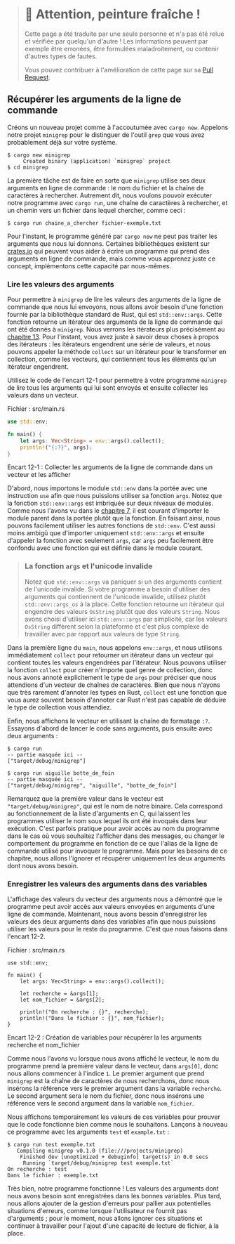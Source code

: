 > # 🚧 Attention, peinture fraîche !
>
> Cette page a été traduite par une seule personne et n'a pas été relue et
> vérifiée par quelqu'un d'autre ! Les informations peuvent par exemple être
> erronées, être formulées maladroitement, ou contenir d'autres types de fautes.
>
> Vous pouvez contribuer à l'amélioration de cette page sur sa
> [Pull Request](https://github.com/Jimskapt/rust-book-fr/pull/133).

<!--
## Accepting Command Line Arguments
-->

## Récupérer les arguments de la ligne de commande

<!--
Let’s create a new project with, as always, `cargo new`. We’ll call our project
`minigrep` to distinguish it from the `grep` tool that you might already have
on your system.
-->

Créons un nouveau projet comme à l'accoutumée avec `cargo new`. Appelons
notre projet `minigrep` pour le distinguer de l'outil `grep` que vous avez
probablement déjà sur votre système.

```text
$ cargo new minigrep
     Created binary (application) `minigrep` project
$ cd minigrep
```

<!--
The first task is to make `minigrep` accept its two command line arguments: the
filename and a string to search for. That is, we want to be able to run our
program with `cargo run`, a string to search for, and a path to a file to
search in, like so:
-->

La première tâche est de faire en sorte que `minigrep` utilise ses deux
arguments en ligne de commande : le nom du fichier et la chaîne de caractères à
rechercher. Autrement dit, nous voulons pouvoir exécuter notre programme avec
`cargo run`, une chaîne de caractères à rechercher, et un chemin vers un
fichier dans lequel chercher, comme ceci :

<!--
```text
$ cargo run searchstring example-filename.txt
```
-->

```text
$ cargo run chaine_a_chercher fichier-exemple.txt
```

<!--
Right now, the program generated by `cargo new` cannot process arguments we
give it. Some existing libraries on [crates.io](https://crates.io/) can help
with writing a program that accepts command line arguments, but because you’re
just learning this concept, let’s implement this capability ourselves.
-->

Pour l'instant, le programme généré par `cargo new` ne peut pas traiter les
arguments que nous lui donnons. Certaines bibliothèques existent sur
[crates.io](https://crates.io/) qui peuvent vous aider à écrire un programme
qui prend des arguments en ligne de commande, mais comme vous apprenez
juste ce concept, implémentons cette capacité par nous-mêmes.

<!--
### Reading the Argument Values
-->

### Lire les valeurs des arguments

<!--
To enable `minigrep` to read the values of command line arguments we pass to
it, we’ll need a function provided in Rust’s standard library, which is
`std::env::args`. This function returns an iterator of the command line
arguments that were given to `minigrep`. We’ll cover iterators fully in
[Chapter 13][ch13]<!-- ignore -- >. For now, you only need to know two details
about iterators: iterators produce a series of values, and we can call the
`collect` method on an iterator to turn it into a collection, such as a vector,
containing all the elements the iterator produces.
-->

Pour permettre à `minigrep` de lire les valeurs des arguments de la ligne de
commande que nous lui envoyons, nous allons avoir besoin d'une fonction fournie
par la bibliothèque standard de Rust, qui est `std::env::args`. Cette fonction
retourne un itérateur des arguments de la ligne de commande qui ont été donnés
à `minigrep`. Nous verrons les itérateurs plus précisément au
[chapitre 13][ch13]<!-- ignore -->. Pour l'instant, vous avez juste à savoir
deux choses à propos des itérateurs : les itérateurs engendrent une série de
valeurs, et nous pouvons appeler la méthode `collect` sur un itérateur pour le
transformer en collection, comme les vecteurs, qui contiennent tous les
éléments qu'un itérateur engendrent.

<!--
Use the code in Listing 12-1 to allow your `minigrep` program to read any
command line arguments passed to it and then collect the values into a vector.
-->

Utilisez le code de l'encart 12-1 pour permettre à votre programme `minigrep`
de lire tous les arguments qui lui sont envoyés et ensuite collecter les
valeurs dans un vecteur.

<!--
<span class="filename">Filename: src/main.rs</span>
-->

<span class="filename">Fichier : src/main.rs</span>

```rust
use std::env;

fn main() {
    let args: Vec<String> = env::args().collect();
    println!("{:?}", args);
}
```

<!--
<span class="caption">Listing 12-1: Collecting the command line arguments into
a vector and printing them</span>
-->

<span class="caption">Encart 12-1 : Collecter les arguments de la ligne de
commande dans un vecteur et les afficher</span>

<!--
First, we bring the `std::env` module into scope with a `use` statement so we
can use its `args` function. Notice that the `std::env::args` function is
nested in two levels of modules. As we discussed in [Chapter
7][ch7-idiomatic-use]<!-- ignore -- >, in cases where the desired function is
nested in more than one module, it’s conventional to bring the parent module
into scope rather than the function. By doing so, we can easily use other
functions from `std::env`. It’s also less ambiguous than adding `use
std::env::args` and then calling the function with just `args`, because `args`
might easily be mistaken for a function that’s defined in the current module.
-->

D'abord, nous importons le module `std::env` dans la portée avec une
instruction `use` afin que nous puissions utiliser sa fonction `args`. Notez
que la fonction `std::env::args` est imbriquée sur deux niveaux de modules.
Comme nous l'avons vu dans le [chapitre 7][ch7-idiomatic-use]<!-- ignore -->,
il est courant d'importer le module parent dans la portée plutôt que la
fonction. En faisant ainsi, nous pouvons facilement utiliser les autres
fonctions de `std::env`. C'est aussi moins ambigü que d'importer uniquement
`std::env::args` et ensuite d'appeler la fonction avec seulement `args`, car
`args` peu facilement être confondu avec une fonction qui est définie dans le
module courant.

<!--
> ### The `args` Function and Invalid Unicode
>
> Note that `std::env::args` will panic if any argument contains invalid
> Unicode. If your program needs to accept arguments containing invalid
> Unicode, use `std::env::args_os` instead. That function returns an iterator
> that produces `OsString` values instead of `String` values. We’ve chosen to
> use `std::env::args` here for simplicity, because `OsString` values differ
> per platform and are more complex to work with than `String` values.
-->

> ### La fonction `args` et l'unicode invalide
>
> Notez que `std::env::args` va paniquer si un des arguments contient de
> l'unicode invalide. Si votre programme a besoin d'utiliser des arguments qui
> contiennent de l'unicode invalide, utilisez plutôt `std::env::args_os` à la
> place. Cette fonction retourne un itérateur qui engendre des valeurs `OsString`
> plutôt que des valeurs `String`. Nous avons choisi d'utiliser ici
> `std::env::args` par simplicité, car les valeurs `OsString` diffèrent selon
> la plateforme et c'est plus complexe de travailler avec par rapport aux
> valeurs de type `String`.

<!--
On the first line of `main`, we call `env::args`, and we immediately use
`collect` to turn the iterator into a vector containing all the values produced
by the iterator. We can use the `collect` function to create many kinds of
collections, so we explicitly annotate the type of `args` to specify that we
want a vector of strings. Although we very rarely need to annotate types in
Rust, `collect` is one function you do often need to annotate because Rust
isn’t able to infer the kind of collection you want.
-->

Dans la première ligne du `main`, nous appelons `env::args`, et nous utilisons
immédiatement `collect` pour retourner un itérateur dans un vecteur qui
contient toutes les valeurs engendrées par l'itérateur. Nous pouvons utiliser
la fonction `collect` pour créer n'importe quel genre de collection, donc nous
avons annoté explicitement le type de `args` pour préciser que nous attendions
d'un vecteur de chaînes de caractères. Bien que nous n'ayons que très
rarement d'annoter les types en Rust, `collect` est une fonction que vous
aurez souvent besoin d'annoter car Rust n'est pas capable de déduire le type
de collection vous attendiez.

<!--
Finally, we print the vector using the debug formatter, `:?`. Let’s try running
the code first with no arguments and then with two arguments:
-->

Enfin, nous affichons le vecteur en utilisant la chaîne de formatage `:?`.
Essayons d'abord de lancer le code sans arguments, puis ensuite avec deux
arguments :

<!--
```text
$ cargo run
--snip--
["target/debug/minigrep"]

$ cargo run needle haystack
--snip--
["target/debug/minigrep", "needle", "haystack"]
```
-->

```text
$ cargo run
-- partie masquée ici --
["target/debug/minigrep"]

$ cargo run aiguille botte_de_foin
-- partie masquée ici --
["target/debug/minigrep", "aiguille", "botte_de_foin"]
```

<!--
Notice that the first value in the vector is `"target/debug/minigrep"`, which
is the name of our binary. This matches the behavior of the arguments list in
C, letting programs use the name by which they were invoked in their execution.
It’s often convenient to have access to the program name in case you want to
print it in messages or change behavior of the program based on what command
line alias was used to invoke the program. But for the purposes of this
chapter, we’ll ignore it and save only the two arguments we need.
-->

Remarquez que la première valeur dans le vecteur est
`"target/debug/minigrep"`, qui est le nom de notre binaire. Cela correspond
au fonctionnement de la liste d'arguments en C, qui laissent les programmes
utiliser le nom sous lequel ils ont été invoqués dans leur exécution. C'est
parfois pratique pour avoir accès au nom du programme dans le cas où vous
souhaitez l'afficher dans des messages, ou changer le comportement du programme
en fonction de ce que l'alias de la ligne de commande utilisé pour invoquer le
programme. Mais pour les besoins de ce chapitre, nous allons l'ignorer et
récupérer uniquement les deux arguments dont nous avons besoin.

<!--
### Saving the Argument Values in Variables
-->

### Enregistrer les valeurs des arguments dans des variables

<!--
Printing the value of the vector of arguments illustrated that the program is
able to access the values specified as command line arguments. Now we need to
save the values of the two arguments in variables so we can use the values
throughout the rest of the program. We do that in Listing 12-2.
-->

L'affichage des valeurs du vecteur des arguments nous a démontré que le
programme peut avoir accès aux valeurs envoyées en arguments d'une ligne de
commande. Maintenant, nous avons besoin d'enregistrer les valeurs des deux
arguments dans des variables afin que nous puissions utiliser les valeurs pour
le reste du programme. C'est que nous faisons dans l'encart 12-2.

<!--
<span class="filename">Filename: src/main.rs</span>
-->

<span class="filename">Fichier : src/main.rs</span>

<!--
```rust,should_panic
use std::env;

fn main() {
    let args: Vec<String> = env::args().collect();

    let query = &args[1];
    let filename = &args[2];

    println!("Searching for {}", query);
    println!("In file {}", filename);
}
```
-->

```rust,should_panic
use std::env;

fn main() {
    let args: Vec<String> = env::args().collect();

    let recherche = &args[1];
    let nom_fichier = &args[2];

    println!("On recherche : {}", recherche);
    println!("Dans le fichier : {}", nom_fichier);
}
```

<!--
<span class="caption">Listing 12-2: Creating variables to hold the query
argument and filename argument</span>
-->

<span class="caption">Encart 12-2 : Création de variables pour récupérer la
les arguments recherche et nom_fichier</span>

<!--
As we saw when we printed the vector, the program’s name takes up the first
value in the vector at `args[0]`, so we’re starting at index `1`. The first
argument `minigrep` takes is the string we’re searching for, so we put a
reference to the first argument in the variable `query`. The second argument
will be the filename, so we put a reference to the second argument in the
variable `filename`.
-->

Comme nous l'avons vu lorsque nous avons affiché le vecteur, le nom du
programme prend la première valeur dans le vecteur, dans `args[0]`, donc nous
allons commencer à l'indice `1`. Le premier argument que prend `minigrep` est
la chaîne de caractères de nous recherchons, donc nous insérons la référence
vers le premier argument dans la variable `recherche`. Le second argument sera
le nom du fichier, donc nous insérons une référence vers le second argument
dans la variable `nom_fichier`.

<!--
We temporarily print the values of these variables to prove that the code is
working as we intend. Let’s run this program again with the arguments `test`
and `sample.txt`:
-->

Nous affichons temporairement les valeurs de ces variables pour prouver que le
code fonctionne bien comme nous le souhaitons. Lançons à nouveau ce programme
avec les arguments `test` et `example.txt` :

<!--
```text
$ cargo run test sample.txt
   Compiling minigrep v0.1.0 (file:///projects/minigrep)
    Finished dev [unoptimized + debuginfo] target(s) in 0.0 secs
     Running `target/debug/minigrep test sample.txt`
Searching for test
In file sample.txt
```
-->

```text
$ cargo run test exemple.txt
   Compiling minigrep v0.1.0 (file:///projects/minigrep)
    Finished dev [unoptimized + debuginfo] target(s) in 0.0 secs
     Running `target/debug/minigrep test exemple.txt`
On recherche : test
Dans le fichier : exemple.txt
```

<!--
Great, the program is working! The values of the arguments we need are being
saved into the right variables. Later we’ll add some error handling to deal
with certain potential erroneous situations, such as when the user provides no
arguments; for now, we’ll ignore that situation and work on adding file-reading
capabilities instead.
-->

Très bien, notre programme fonctionne ! Les valeurs des arguments dont nous
avons besoin sont enregistrées dans les bonnes variables. Plus tard, nous
allons ajouter de la gestion d'erreurs pour pallier aux potentielles situations
d'erreurs, comme lorsque l'utilisateur ne fournit pas d'arguments ; pour le
moment, nous allons ignorer ces situations et continuer à travailler pour
l'ajout d'une capacité de lecture de fichier, à la place.

[ch13]: ch13-00-functional-features.html

<!--
[ch7-idiomatic-use]: ch07-04-bringing-paths-into-scope-with-the-use-keyword.html#creating-idiomatic-use-paths
-->

[ch7-idiomatic-use]: ch07-04-bringing-paths-into-scope-with-the-use-keyword.html
